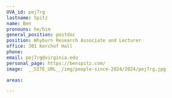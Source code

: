 ```yaml
---
UVA_id: pej7rg
lastname: Spitz
name: Ben
pronouns: he/him
general_position: postdoc
position: Whyburn Research Associate and Lecturer
office: 301 Kerchof Hall
phone:
email: pej7rg@virginia.edu
personal_page: https://benspitz.com/
image:  __SITE_URL__/img/people-since-2024/2024/pej7rg.jpg

areas:

---
```

